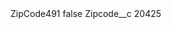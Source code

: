 <?xml version="1.0" encoding="UTF-8"?>
<CustomMetadata xmlns="http://soap.sforce.com/2006/04/metadata" xmlns:xsi="http://www.w3.org/2001/XMLSchema-instance" xmlns:xsd="http://www.w3.org/2001/XMLSchema">
    <label>ZipCode491</label>
    <protected>false</protected>
    <values>
        <field>Zipcode__c</field>
        <value xsi:type="xsd:string">20425</value>
    </values>
</CustomMetadata>
